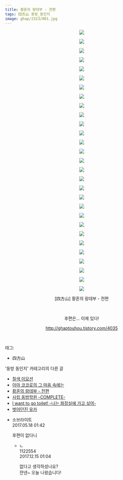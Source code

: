 ```yaml
---
title: 황혼의 랑데부 - 전편
tags: 四方山 동방_동인지
image: ghap/2323/001.jpg
---
```

<div class="article">
<p style="text-align: center; clear: none; float: none;"><img src="{{ site.nasurl }}/ghap/2323/001.jpg"/></p>
<p style="text-align: center; clear: none; float: none;"><img src="{{ site.nasurl }}/ghap/2323/002.jpg"/></p>
<p style="text-align: center; clear: none; float: none;"><img src="{{ site.nasurl }}/ghap/2323/003.jpg"/></p>
<p style="text-align: center; clear: none; float: none;"><img src="{{ site.nasurl }}/ghap/2323/004.jpg"/></p>
<p style="text-align: center; clear: none; float: none;"><img src="{{ site.nasurl }}/ghap/2323/005.jpg"/></p>
<p style="text-align: center; clear: none; float: none;"><img src="{{ site.nasurl }}/ghap/2323/006.jpg"/></p>
<p style="text-align: center; clear: none; float: none;"><img src="{{ site.nasurl }}/ghap/2323/007.jpg"/></p>
<p style="text-align: center; clear: none; float: none;"><img src="{{ site.nasurl }}/ghap/2323/008.jpg"/></p>
<p style="text-align: center; clear: none; float: none;"><img src="{{ site.nasurl }}/ghap/2323/009.jpg"/></p>
<p style="text-align: center; clear: none; float: none;"><img src="{{ site.nasurl }}/ghap/2323/010.jpg"/></p>
<p style="text-align: center; clear: none; float: none;"><img src="{{ site.nasurl }}/ghap/2323/011.jpg"/></p>
<p style="text-align: center; clear: none; float: none;"><img src="{{ site.nasurl }}/ghap/2323/012.jpg"/></p>
<p style="text-align: center; clear: none; float: none;"><img src="{{ site.nasurl }}/ghap/2323/013.jpg"/></p>
<p style="text-align: center; clear: none; float: none;"><img src="{{ site.nasurl }}/ghap/2323/014.jpg"/></p>
<p style="text-align: center; clear: none; float: none;"><img src="{{ site.nasurl }}/ghap/2323/015.jpg"/></p>
<p style="text-align: center; clear: none; float: none;"><img src="{{ site.nasurl }}/ghap/2323/016.jpg"/></p>
<p style="text-align: center; clear: none; float: none;"><img src="{{ site.nasurl }}/ghap/2323/017.jpg"/></p>
<p style="text-align: center; clear: none; float: none;"><img src="{{ site.nasurl }}/ghap/2323/018.jpg"/></p>
<p style="text-align: center; clear: none; float: none;"><img src="{{ site.nasurl }}/ghap/2323/019.jpg"/></p>
<p style="text-align: center; clear: none; float: none;"><img src="{{ site.nasurl }}/ghap/2323/020.jpg"/></p>
<p style="text-align: center; clear: none; float: none;"><img src="{{ site.nasurl }}/ghap/2323/021.jpg"/></p>
<p style="text-align: center; clear: none; float: none;"><img src="{{ site.nasurl }}/ghap/2323/022.jpg"/></p>
<p style="text-align: center; clear: none; float: none;"><img src="{{ site.nasurl }}/ghap/2323/023.jpg"/></p>
<p style="text-align: center; clear: none; float: none;"><img src="{{ site.nasurl }}/ghap/2323/024.jpg"/></p>
<p style="text-align: center; clear: none; float: none;"><img src="{{ site.nasurl }}/ghap/2323/025.jpg"/></p>
<p style="text-align: center; clear: none; float: none;"><img src="{{ site.nasurl }}/ghap/2323/026.jpg"/></p>
<p style="text-align: center; clear: none; float: none;"><img src="{{ site.nasurl }}/ghap/2323/027.jpg"/></p>
<p style="text-align: center; clear: none; float: none;"><img src="{{ site.nasurl }}/ghap/2323/028.jpg"/></p>
<p style="text-align: center; clear: none; float: none;"><img src="{{ site.nasurl }}/ghap/2323/029.jpg"/></p>
<p style="text-align: center; clear: none; float: none;">[四方山] 황혼의 랑데부 - 전편</p>
<p style="text-align: center; clear: none; float: none;"><br/></p>
<p style="text-align: center; clear: none; float: none;">후편은... 이제 있다!</p>
<p style="text-align: center; clear: none; float: none;"><a class="tx-link" href="http://ghaptouhou.tistory.com/4035" target="_blank">http://ghaptouhou.tistory.com/4035</a></p>
<p style="text-align: center; clear: none; float: none;"><br/></p>
</div><div class="tagTrail">
<p>태그: </p>
<ul>
<li>四方山</li>
</ul>
</div><div class="another">
<p>'동방 동인지' 카테고리의 다른 글</p>
<ul>
<li><a href="/2016-09-24-ghap_2325">칠색 이모션</a></li>
<li><a href="/2016-09-24-ghap_2324">아마 코코로의 그 마음 속에는</a></li>
<li><a href="/2016-09-24-ghap_2323">황혼의 랑데부 - 전편</a></li>
<li><a href="/2016-09-24-ghap_2322">사립 동방학원 -COMPLETE-</a></li>
<li><a href="/2016-09-24-ghap_2321">I want to go toilet! -나는 화장실에 가고 싶어-</a></li>
<li><a href="/2016-09-24-ghap_2320">벗어던진 유카</a></li>
</ul>
</div><div class="cb_module cb_fluid">
<div class="cb_wrt cb_profile">
<div class="comment">
<ul>
<li class="cb_thumb_off" id="comment14991796">
<div class="cb_comment_area">
<div class="cb_info_area">
<div class="cb_section">
<span class="cb_nick_name">소브라이트</span>
</div>
<div class="cb_section">
<span class="cb_date">2017.05.18 01:42 </span>
</div>
</div>
<div class="cb_dsc_comment">
<p class="cb_dsc">
											후편이 없다니
										</p>
</div>
<ul>
<li class="cb_thumb_off" id="comment15152403">
<span class="cb_bu_subnode">ㄴ</span>
<div class="cb_comment_area">
<div class="cb_info_area">
<div class="cb_section">
<span class="cb_nick_name">1122554</span>
</div>
<div class="cb_section">
<span class="cb_date">2017.12.15 01:04 </span>
</div>
</div>
<div class="cb_dsc_comment">
<p class="cb_dsc">
																없다고 생각하셨나요?<br/>
쟌넨~ 오늘 나왔습니다!
															</p>
</div>
</div>
</li>
</ul>
</div></li>
</ul>
</div>
</div><!-- commentList close -->
</div>